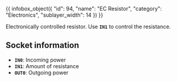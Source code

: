 {{ infobox_object({
	"id": 94,
	"name": "EC Resistor",
	"category": "Electronics",
	"sublayer_width": 14
}) }}

Electronically controlled resistor. Use **`IN1`** to control the resistance.

## Socket information
- **`IN0`**: Incoming power
- **`IN1`**: Amount of resistance
- **`OUT0`**: Outgoing power